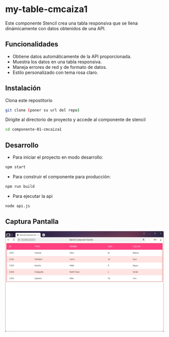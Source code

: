 # my-table-cmcaiza1

Este componente Stencil crea una tabla responsiva que se llena dinámicamente con datos obtenidos de una API.

## Funcionalidades

- Obtiene datos automáticamente de la API proporcionada.
- Muestra los datos en una tabla responsiva.
- Maneja errores de red y de formato de datos.
- Estilo personalizado con tema rosa claro.

## Instalación

Clona este repostitorio
```bash
git clone (poner su url del repo)
```

Dirigite al directorio de proyecto y accede al componente de stencil 
```bash
cd componente-01-cmcaiza1
```


## Desarrollo
- Para iniciar el proyecto en modo desarrollo:
```bash
npm start
```
- Para construir el componente para producción:
```bash
npm run build
```

- Para ejecutar la api
```bash
node api.js
```

## Captura Pantalla
![alt text](Captura_de_pantalla.png)